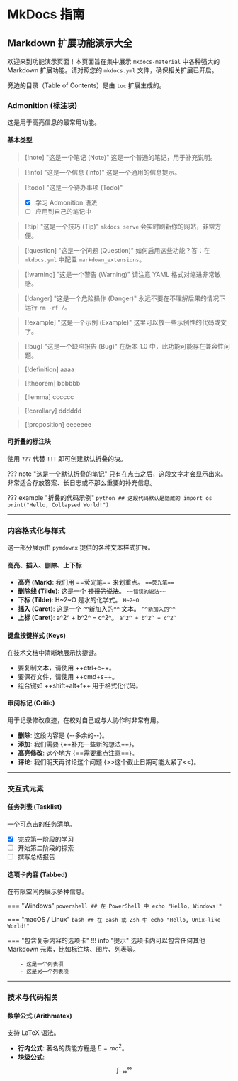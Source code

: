 # MkDocs 指南


<!-- ---
title: Markdown 扩展功能演示
description: 一个用于测试和展示 MkDocs Material 所有推荐扩展功能的页面。
--- -->

## Markdown 扩展功能演示大全

欢迎来到功能演示页面！本页面旨在集中展示 `mkdocs-material` 中各种强大的 Markdown 扩展功能。请对照您的 `mkdocs.yml` 文件，确保相关扩展已开启。

旁边的目录（Table of Contents）是由 `toc` 扩展生成的。

### Admonition (标注块)

这是用于高亮信息的最常用功能。

#### 基本类型

> [!note] "这是一个笔记 (Note)"
> 这是一个普通的笔记，用于补充说明。

> [!info] "这是一个信息 (Info)"
> 这是一个通用的信息提示。

> [!todo] "这是一个待办事项 (Todo)"
> - [x] 学习 Admonition 语法
> - [ ] 应用到自己的笔记中

> [!tip] "这是一个技巧 (Tip)"
> `mkdocs serve` 会实时刷新你的网站，非常方便。

> [!question] "这是一个问题 (Question)"
> 如何启用这些功能？答：在 `mkdocs.yml` 中配置 `markdown_extensions`。

> [!warning] "这是一个警告 (Warning)"
> 请注意 YAML 格式对缩进非常敏感。

> [!danger] "这是一个危险操作 (Danger)"
> 永远不要在不理解后果的情况下运行 `rm -rf /`。

> [!example] "这是一个示例 (Example)"
> 这里可以放一些示例性的代码或文字。

> [!bug] "这是一个缺陷报告 (Bug)"
> 在版本 1.0 中，此功能可能存在兼容性问题。

> [!definition]
> aaaa

> [!theorem]
> bbbbbb

> [!lemma]
> cccccc

> [!corollary]
> dddddd

> [!proposition]
> eeeeeee




#### 可折叠的标注块

使用 `???` 代替 `!!!` 即可创建默认折叠的块。

??? note "这是一个默认折叠的笔记"
    只有在点击之后，这段文字才会显示出来。非常适合存放答案、长日志或不那么重要的补充信息。

??? example "折叠的代码示例"
    ```python
    ## 这段代码默认是隐藏的
    import os
    print("Hello, Collapsed World!")
    ```

---

### 内容格式化与样式

这一部分展示由 `pymdownx` 提供的各种文本样式扩展。

#### 高亮、插入、删除、上下标

* **高亮 (Mark)**: 我们用 ==荧光笔== 来划重点。 `==荧光笔==`
* **删除线 (Tilde)**: 这是一个 ~~错误的说法~~。 `~~错误的说法~~`
* **下标 (Tilde)**: H~2~O 是水的化学式。 `H~2~O`
* **插入 (Caret)**: 这是一个 ^^新加入的^^ 文本。 `^^新加入的^^`
* **上标 (Caret)**: a^2^ + b^2^ = c^2^。 `a^2^ + b^2^ = c^2^`

#### 键盘按键样式 (Keys)

在技术文档中清晰地展示快捷键。

* 要复制文本，请使用 ++ctrl+c++。
* 要保存文件，请使用 ++cmd+s++。
* 组合键如 ++shift+alt+f++ 用于格式化代码。

#### 审阅标记 (Critic)

用于记录修改痕迹，在校对自己或与人协作时非常有用。

* **删除**: 这段内容是 {--多余的--}。
* **添加**: 我们需要 {++补充一些新的想法++}。
* **高亮修改**: 这个地方 {==需要重点注意==}。
* **评论**: 我们明天再讨论这个问题 {>>这个截止日期可能太紧了<<}。

---

### 交互式元素

#### 任务列表 (Tasklist)

一个可点击的任务清单。

- [x] 完成第一阶段的学习
- [ ] 开始第二阶段的探索
- [ ] 撰写总结报告

#### 选项卡内容 (Tabbed)

在有限空间内展示多种信息。

=== "Windows"
    ```powershell
    ## 在 PowerShell 中
    echo "Hello, Windows!"
    ```

=== "macOS / Linux"
    ```bash
    ## 在 Bash 或 Zsh 中
    echo "Hello, Unix-like World!"
    ```

=== "包含复杂内容的选项卡"
    !!! info "提示"
        选项卡内可以包含任何其他 Markdown 元素，比如标注块、图片、列表等。

        - 这是一个列表项
        - 这是另一个列表项

---

### 技术与代码相关

#### 数学公式 (Arithmatex)

支持 LaTeX 语法。

* **行内公式**: 著名的质能方程是 $E=mc^2$。
* **块级公式**:
    $$
    \int_{-\infty}^{\infty}
    $$